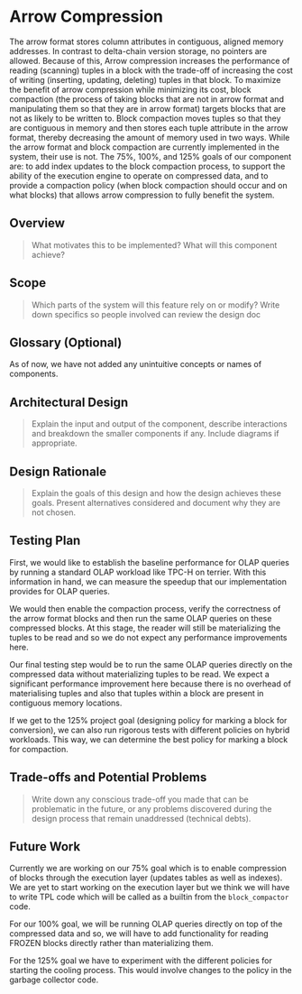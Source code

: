 # Arrow Compression
The arrow format stores column attributes in contiguous, aligned memory addresses. In contrast to delta-chain version storage, no pointers are allowed. Because of this, Arrow compression increases the performance of reading (scanning) tuples in a block with the trade-off of increasing the cost of writing (inserting, updating, deleting) tuples in that block. To maximize the benefit of arrow compression while minimizing its cost, block compaction (the process of taking blocks that are not in arrow format and manipulating them so that they are in arrow format) targets blocks that are not as likely to be written to. Block compaction moves tuples so that they are contiguous in memory and then stores each tuple attribute in the arrow format, thereby decreasing the amount of memory used in two ways. While the arrow format and block compaction are currently implemented in the system, their use is not. The 75%, 100%, and 125% goals of our component are: to add index updates to the block compaction process, to support the ability of the execution engine to operate on compressed data, and to provide a compaction policy (when block compaction should occur and on what blocks) that allows arrow compression to fully benefit the system.

## Overview
>What motivates this to be implemented? What will this component achieve? 

## Scope
>Which parts of the system will this feature rely on or modify? Write down specifics so people involved can review the design doc

## Glossary (Optional)
As of now, we have not added any unintuitive concepts or names of components.

## Architectural Design
>Explain the input and output of the component, describe interactions and breakdown the smaller components if any. Include diagrams if appropriate.

## Design Rationale
>Explain the goals of this design and how the design achieves these goals. Present alternatives considered and document why they are not chosen.

## Testing Plan
First, we would like to establish the baseline performance for OLAP queries by running a standard OLAP workload like TPC-H on terrier. With this information in hand, we can measure the speedup that our implementation provides for OLAP queries.

We would then enable the compaction process, verify the correctness of the arrow format blocks and then run the same OLAP queries on these compressed blocks. At this stage, the reader will still be materializing the tuples to be read and so we do not expect any performance improvements here. 

Our final testing step would be to run the same OLAP queries directly on the compressed data without materializing tuples to be read. We expect a significant performance improvement here because there is no overhead of materialising tuples and also that tuples within a block are present in contiguous memory locations. 

If we get to the 125% project goal (designing policy for marking a block for conversion), we can also run rigorous tests with different policies on hybrid workloads. This way, we can determine the best policy for marking a block for compaction.

## Trade-offs and Potential Problems
>Write down any conscious trade-off you made that can be problematic in the future, or any problems discovered during the design process that remain unaddressed (technical debts).

## Future Work
Currently we are working on our 75% goal which is to enable compression of blocks through the execution layer (updates tables as well as indexes). We are yet to start working on the execution layer but we think we will have to write TPL code which will be called as a builtin from the `block_compactor` code. 

For our 100% goal, we will be running OLAP queries directly on top of the compressed data and so, we will have to add functionality for reading FROZEN blocks directly rather than materializing them. 

For the 125% goal we have to experiment with the different policies for starting the cooling process. This would involve changes to the policy in the garbage collector code.
